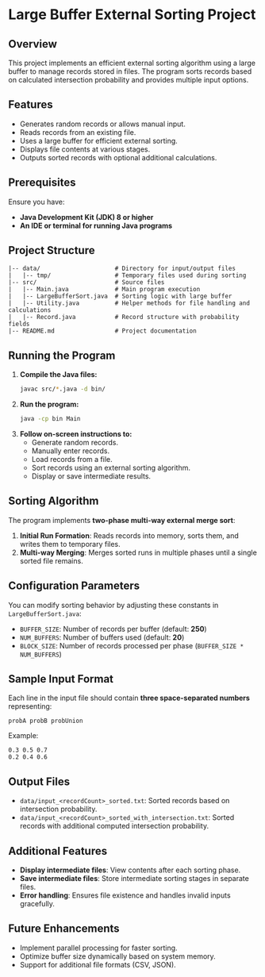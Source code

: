 # Large Buffer External Sorting Project

## Overview
This project implements an efficient external sorting algorithm using a large buffer to manage records stored in files. The program sorts records based on calculated intersection probability and provides multiple input options.

## Features
- Generates random records or allows manual input.
- Reads records from an existing file.
- Uses a large buffer for efficient external sorting.
- Displays file contents at various stages.
- Outputs sorted records with optional additional calculations.

## Prerequisites
Ensure you have:
- **Java Development Kit (JDK) 8 or higher**
- **An IDE or terminal for running Java programs**

## Project Structure
```
|-- data/                     # Directory for input/output files
|   |-- tmp/                  # Temporary files used during sorting
|-- src/                      # Source files
|   |-- Main.java             # Main program execution
|   |-- LargeBufferSort.java  # Sorting logic with large buffer
|   |-- Utility.java          # Helper methods for file handling and calculations
|   |-- Record.java           # Record structure with probability fields
|-- README.md                 # Project documentation
```

## Running the Program
1. **Compile the Java files:**
   ```sh
   javac src/*.java -d bin/
   ```
2. **Run the program:**
   ```sh
   java -cp bin Main
   ```
3. **Follow on-screen instructions to:**
   - Generate random records.
   - Manually enter records.
   - Load records from a file.
   - Sort records using an external sorting algorithm.
   - Display or save intermediate results.

## Sorting Algorithm
The program implements **two-phase multi-way external merge sort**:
1. **Initial Run Formation**: Reads records into memory, sorts them, and writes them to temporary files.
2. **Multi-way Merging**: Merges sorted runs in multiple phases until a single sorted file remains.

## Configuration Parameters
You can modify sorting behavior by adjusting these constants in `LargeBufferSort.java`:
- `BUFFER_SIZE`: Number of records per buffer (default: **250**)
- `NUM_BUFFERS`: Number of buffers used (default: **20**)
- `BLOCK_SIZE`: Number of records processed per phase (`BUFFER_SIZE * NUM_BUFFERS`)

## Sample Input Format
Each line in the input file should contain **three space-separated numbers** representing:
```
probA probB probUnion
```
Example:
```
0.3 0.5 0.7
0.2 0.4 0.6
```

## Output Files
- `data/input_<recordCount>_sorted.txt`: Sorted records based on intersection probability.
- `data/input_<recordCount>_sorted_with_intersection.txt`: Sorted records with additional computed intersection probability.

## Additional Features
- **Display intermediate files**: View contents after each sorting phase.
- **Save intermediate files**: Store intermediate sorting stages in separate files.
- **Error handling**: Ensures file existence and handles invalid inputs gracefully.

## Future Enhancements
- Implement parallel processing for faster sorting.
- Optimize buffer size dynamically based on system memory.
- Support for additional file formats (CSV, JSON).



